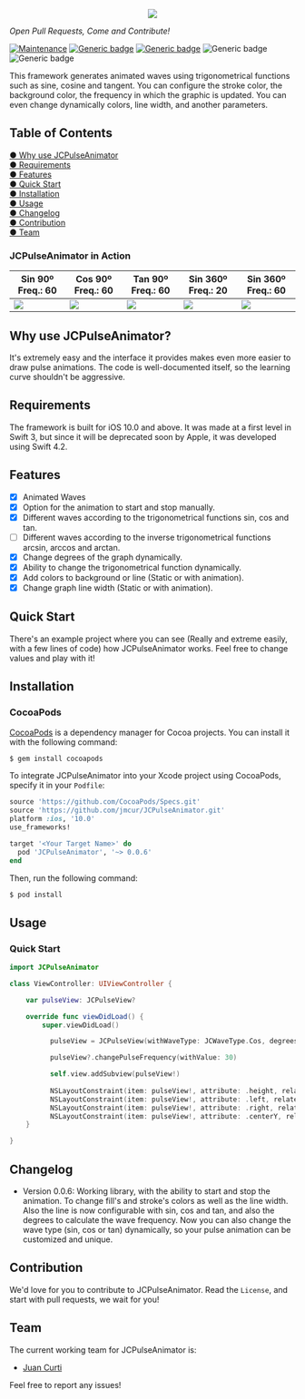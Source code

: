 <p align="center">
<img src="https://github.com/jmcur/Designs_And_Sketch_Files/blob/master/JCPulseAnimatorLogo%403x.png" />
</p>

*Open Pull Requests, Come and Contribute!*

[![Maintenance](https://img.shields.io/badge/Maintained%3F-yes-green.svg)](https://GitHub.com/Naereen/StrapDown.js/graphs/commit-activity) [![Generic badge](https://img.shields.io/badge/License-MIT-green.svg)](https://github.com/jmcur/JCPulseAnimator/blob/master/LICENSE) 
[![Generic badge](https://img.shields.io/badge/Release-0.0.6-green.svg)](https://github.com/jmcur/JCPulseAnimator/releases) ![Generic badge](https://img.shields.io/badge/Cocoapods-Yes-green.svg) ![Generic badge](https://img.shields.io/badge/Carthage-No-red.svg)

This framework generates animated waves using trigonometrical functions such as sine, cosine and tangent. You can configure the stroke color, the background color, the frequency in which the graphic is updated. You can even change dynamically colors, line width, and another parameters.

## Table of Contents
[● Why use JCPulseAnimator](https://github.com/jmcur/JCPulseAnimator#why-use-jcpulseanimator)  
[● Requirements](https://github.com/jmcur/JCPulseAnimator#requirements)  
[● Features](https://github.com/jmcur/JCPulseAnimator#features)  
[● Quick Start](https://github.com/jmcur/JCPulseAnimator#quick-start)  
[● Installation](https://github.com/jmcur/JCPulseAnimator#installation)  
[● Usage](https://github.com/jmcur/JCPulseAnimator#usage)  
[● Changelog](https://github.com/jmcur/JCPulseAnimator#changelog)  
[● Contribution](https://github.com/jmcur/JCPulseAnimator#contribution)  
[● Team](https://github.com/jmcur/JCPulseAnimator#team)  

### JCPulseAnimator in Action
| Sin 90º Freq.: 60 | Cos 90º Freq.: 60 | Tan 90º Freq.: 60 | Sin 360º Freq.: 20 | Sin 360º Freq.: 60 |
| ------- | ------- | ------- | -------- | -------- |
| ![](https://media.giphy.com/media/8mz9Ozfvcq0LxyF8X1/giphy.gif) | ![](https://media.giphy.com/media/4ZcWgMyipycB2Xiihq/giphy.gif) | ![](https://media.giphy.com/media/28cSuq3EN3efuGmgiP/giphy.gif) | ![](https://media.giphy.com/media/20OQacF9BX8bKnn1Dh/giphy.gif) | ![](https://media.giphy.com/media/4ZvFXWs6FoG0Z6iy4c/giphy.gif) |

## Why use JCPulseAnimator?
It's extremely easy and the interface it provides makes even more easier to draw pulse animations. The code is well-documented itself, so the learning curve shouldn't be aggressive.

## Requirements
The framework is built for iOS 10.0 and above. It was made at a first level in Swift 3, but since it will be deprecated soon by Apple, it was developed using Swift 4.2.

## Features
- [X] Animated Waves
- [X] Option for the animation to start and stop manually.
- [X] Different waves according to the trigonometrical functions sin, cos and tan.
- [ ] Different waves according to the inverse trigonometrical functions arcsin, arccos and arctan.
- [X] Change degrees of the graph dynamically.
- [X] Ability to change the trigonometrical function dynamically.
- [X] Add colors to background or line (Static or with animation).
- [X] Change graph line width (Static or with animation).

## Quick Start
There's an example project where you can see (Really and extreme easily, with a few lines of code) how JCPulseAnimator works. Feel free to change values and play with it!

## Installation

### CocoaPods

[CocoaPods](http://cocoapods.org) is a dependency manager for Cocoa projects. You can install it with the following command:

```bash
$ gem install cocoapods
```

To integrate JCPulseAnimator into your Xcode project using CocoaPods, specify it in your `Podfile`:

```ruby
source 'https://github.com/CocoaPods/Specs.git'
source 'https://github.com/jmcur/JCPulseAnimator.git'
platform :ios, '10.0'
use_frameworks!

target '<Your Target Name>' do
  pod 'JCPulseAnimator', '~> 0.0.6'
end
```

Then, run the following command:

```bash
$ pod install
```
## Usage

### Quick Start

```swift
import JCPulseAnimator

class ViewController: UIViewController {

    var pulseView: JCPulseView?

    override func viewDidLoad() {
        super.viewDidLoad()

          pulseView = JCPulseView(withWaveType: JCWaveType.Cos, degrees: JCWaveDegrees.positive360, strokeColor: .green, fillColor: nil, lineWidth: 3.0)

          pulseView?.changePulseFrequency(withValue: 30)

          self.view.addSubview(pulseView!)
        
          NSLayoutConstraint(item: pulseView!, attribute: .height, relatedBy: .equal, toItem: nil, attribute: .height, multiplier: 1, constant: 150).isActive = true
          NSLayoutConstraint(item: pulseView!, attribute: .left, relatedBy: .equal, toItem: self.view, attribute: .left, multiplier: 1, constant: 0).isActive = true
          NSLayoutConstraint(item: pulseView!, attribute: .right, relatedBy: .equal, toItem: self.view, attribute: .right, multiplier: 1, constant: 0).isActive = true
          NSLayoutConstraint(item: pulseView!, attribute: .centerY, relatedBy: .equal, toItem: self.view, attribute: .centerY, multiplier: 1.0, constant: 0).isActive = true
    }

}
```

## Changelog
 - Version 0.0.6: Working library, with the ability to start and stop the animation. To change fill's and stroke's colors as well as the line width. Also the line is now configurable with sin, cos and tan, and also the degrees to calculate the wave frequency. Now you can also change the wave type (sin, cos or tan) dynamically, so your pulse animation can be customized and unique.
 
## Contribution
We'd love for you to contribute to JCPulseAnimator. Read the ``License``, and start with pull requests, we wait for you!

## Team
The current working team for JCPulseAnimator is:
 - [Juan Curti](https://github.com/jmcur)

Feel free to report any issues!
